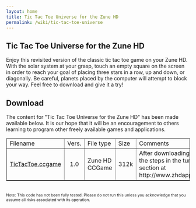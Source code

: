 ```yaml
---
layout: home
title: Tic Tac Toe Universe for the Zune HD
permalink: /wiki/tic-tac-toe-universe
---
```


## Tic Tac Toe Universe for the Zune HD
Enjoy this revisited version of the classic tic tac toe game on your Zune HD. With the solar system at your grasp, touch an empty square on the screen in order to reach your goal of placing three stars in a row, up and down, or diagonally. Be careful, planets placed by the computer will attempt to block your way. Feel free to download and give it a try!

<html>
<script type='text/javascript' src='/downloads/codePugGameLib.js'></script>
<style>
    canvas {
        background-image: url('/assets/images/tic-tac-toe-background.png');
    }
</style>

<canvas width="272" height="480" id="myCanvas"></canvas>
<script>
    var colorLine = '#FF0000',
        ctxWidth = document.getElementById('myCanvas').width,
        ctxHeight = document.getElementById('myCanvas').height,
        rowCount = 3,
        colCount = 3,
        pixelWidth = ctxWidth / colCount,
        pixelHeight = ctxHeight / rowCount,
        currentPlayer = false,
        winRow = -1,
        difficulty,
        board = new Board(),
        awt = new AWT(),
        splash = awt.getImage('/assets/images/tic-tac-toe-splash.png'),
        playerX = awt.getImage('/assets/images/tic-tac-toe-o.png'),
        playerO = awt.getImage('/assets/images/tic-tac-toe-x.png');

       
    ///////////////////// BOARD /////////////////////////
    function Board() {
        this.cells = createArray(rowCount, colCount);
        for (var i = 0; i < colCount; i++) {
            for (var j = 0; j < rowCount; j++) {
                this.cells[i][j] = new Cell(false, j * pixelWidth, i * pixelHeight, pixelWidth, pixelHeight);
            }
        }
    }

    Board.prototype.onMouseDown = function (x, y) {
        for (var i = 0; i < colCount; i++) {
            for (var j = 0; j < rowCount; j++) {
                this.cells[i][j].onMouseDown(x, y);
            }
        }
        this.checkThreeInARow();

        if (winRow == -1 && currentPlayer == playerO) {
            this.computeMove();
        }
        this.checkThreeInARow();
    }

    Board.prototype.paint = function () {
        for (var i = 0; i < colCount; i++) {
            for (var j = 0; j < rowCount; j++) {
                this.cells[i][j].paint();
            }
        }
    }

    Board.prototype.checkThreeInARow = function () {
        winRow = -1;
        var cells = this.cells;
        for (var i = 0; i < cells.length; i++) {
            if (cells[i][0].playerChar == cells[i][1].playerChar && cells[i][2].playerChar == cells[i][1].playerChar) {
                // win row
                if (cells[i][0].playerChar) {
                    winRow = i;
                }
            }
            if (cells[0][i].playerChar == cells[1][i].playerChar && cells[2][i].playerChar == cells[1][i].playerChar) {
                // win col
                if (cells[0][i].playerChar) {
                    winRow = i + 3;
                }
            }
        }

        if (cells[0][0].playerChar == cells[1][1].playerChar && cells[2][2].playerChar == cells[1][1].playerChar) {
            // win diag
            if (cells[0][0].playerChar) {
                winRow = 6;
            }
        }

        if (cells[2][0].playerChar == cells[1][1].playerChar && cells[0][2].playerChar == cells[1][1].playerChar) {
            // win diag
            if (cells[2][0].playerChar) {
                winRow = 7;
            }
        }

        // Handle Tie
        if (this.remainingMoves().length == 0) {
            winRow = 99;
        }
        return winRow >= 0;
    }

    Board.prototype.checkTwoInARow = function (player) {
        var cells = this.cells,
            moves = new Array(),
            i;

        // Check left and right
        for (i = 0; i < cells.length; i++) {
            this.emptyThirdCellWouldMatch(player, cells[i][0], cells[i][1], cells[i][2], moves);
            this.emptyThirdCellWouldMatch(player, cells[i][0], cells[i][2], cells[i][1], moves);
            this.emptyThirdCellWouldMatch(player, cells[i][1], cells[i][2], cells[i][0], moves);
        }
        // check up and down
        for (i = 0; i < cells.length; i++) {
            this.emptyThirdCellWouldMatch(player, cells[0][i], cells[1][i], cells[2][i], moves);
            this.emptyThirdCellWouldMatch(player, cells[0][i], cells[2][i], cells[1][i], moves);
            this.emptyThirdCellWouldMatch(player, cells[1][i], cells[2][i], cells[0][i], moves);
        }

        // Check diagonal right top to bottom left
        this.emptyThirdCellWouldMatch(player, cells[0][0], cells[1][1], cells[2][2], moves);
        this.emptyThirdCellWouldMatch(player, cells[0][0], cells[2][2], cells[1][1], moves);
        this.emptyThirdCellWouldMatch(player, cells[1][1], cells[2][2], cells[0][0], moves);

        // other directions
        this.emptyThirdCellWouldMatch(player, cells[0][2], cells[1][1], cells[2][0], moves);
        this.emptyThirdCellWouldMatch(player, cells[0][2], cells[2][0], cells[1][1], moves);
        this.emptyThirdCellWouldMatch(player, cells[1][1], cells[2][0], cells[0][2], moves);

        return moves;
    }

    Board.prototype.emptyThirdCellWouldMatch = function (player, c1, c2, c3, arr) {
        if (c1.playerChar == player && c2.playerChar == player) {
            if (!c3.playerChar) {
                arr.push(c3);
            }
        }
    }

    Board.prototype.computeMove = function () {
        var moves = this.checkTwoInARow(playerO);
        if (moves.length == 0) {
            moves = this.checkTwoInARow(playerX);
        }
        if (moves.length == 0) {
            moves = this.remainingMoves();
        }
        if (moves.length > 0) {
            moves[randomIntFrom(0, moves.length - 1)].playerMove();
        }
    }

    Board.prototype.remainingMoves = function () {
        var moves = new Array();
        for (var i = 0; i < colCount; i++) {
            for (var j = 0; j < rowCount; j++) {
                if (!this.cells[i][j].playerChar) {
                    moves.push(this.cells[i][j]);
                }
            }
        }
        return moves;
    }

    ///////////////////// CELL /////////////////////////
    function Cell(playerChar, i, j, width, height) {
        this.playerChar = playerChar;
        this.i = i;
        this.j = j;
        this.width = width;
        this.height = height;
    }

    Cell.prototype.onMouseDown = function (x, y) {
        if (x > this.i && x < this.i + this.width) {
            if (y > this.j && y < this.j + this.height) {
                this.playerMove();
            }
        }
    }

    Cell.prototype.playerMove = function () {
        if (!this.playerChar) {
            this.playerChar = currentPlayer;
            currentPlayer = (currentPlayer == playerX) ? playerO : playerX;
        }
    }

    Cell.prototype.paint = function () {
        if (this.playerChar) {
            awt.drawImage(this.playerChar, this.i + 14, this.j + 36);
        }
    }

    ///////////////////// OTHER /////////////////////////
    function paintWinningLine() {
        switch (winRow) {
        case 0:
            awt.drawLine(0, (pixelHeight * 1) / 2, ctxWidth, (pixelHeight * 1) / 2, colorLine);
            break;
        case 1:
            awt.drawLine(0, (pixelHeight * 3) / 2, ctxWidth, (pixelHeight * 3) / 2, colorLine);
            break;
        case 2:
            awt.drawLine(0, (pixelHeight * 5) / 2, ctxWidth, (pixelHeight * 5) / 2, colorLine);
            break;
        case 3:
            awt.drawLine((pixelWidth * 1) / 2, 0, (pixelWidth * 1) / 2, ctxHeight, colorLine);
            break;
        case 4:
            awt.drawLine((pixelWidth * 3) / 2, 0, (pixelWidth * 3) / 2, ctxHeight, colorLine);
            break;
        case 5:
            awt.drawLine((pixelWidth * 5) / 2, 0, (pixelWidth * 5) / 2, ctxHeight, colorLine);
            break;
        case 6:
            awt.drawLine(colorLine, 0, 0, ctxWidth, ctxHeight);
            break;
        case 7:
            awt.drawLine(colorLine, ctxWidth, 0, 0, ctxHeight);
            break;
        }
    }

    function paint(ctx, timeDiff) {
        if (!currentPlayer) {
            awt.drawImage(splash, 0, 0);
        }
        board.paint();

        paintWinningLine();

        if (winRow >= 0) {
            awt.drawRect(17, 170, 240, 120,'#000000','#8ED6FF');
            var msg = (currentPlayer == playerO) ? "You Win!" : "You Lose";
            if (winRow == 99) {
                msg = "Tie Game";
            }
            awt.drawString(msg, 30, 198,"#000000", 36);
            awt.drawString(msg, 32, 200,"#CC00CC", 36);
            awt.drawString("(Click here to continue)", 45, 250,"#000000", 12);
        }
    }

    awt.addMouseDownListener(function (x, y) {
        if (currentPlayer) {
            if (winRow >= 0) {
                winRow = -1;
                currentPlayer = false;
                board = new Board();
            } else {
                board.onMouseDown(x, y);
            }
        } else {
            currentPlayer = playerX;
        }
    });
    
     awt.init('myCanvas',paint, false);
</script>

</html>

## Download
The content for "Tic Tac Toe Universe for the Zune HD" has been made available below. It is our hope that it will be an encouragement to others learning to program other freely available games and applications.

<html>
<table border="1" cellspacing="0"><thead><tr><td>
Filename
</td><td>
Vers.
</td><td>
File type
</td><td>
Size
</td><td>
Comments
</td></tr>
</thead>
<tr><td>
<a href="../downloads/TicTacToe.ccgame">
        TicTacToe.ccgame</a>
</td><td align="center">
        1.0</td><td>
        Zune HD CCGame</td><td>
        312k
</td><td>
        After downloading follow the steps in the turorial section at http://www.zhdapps.com.</td></tr>
        </table>
        <br>
        <span style="font-size: 8pt;">
                Note: This code has not been fully tested. Please do not run this unless you acknowledge that you assume all risks associated with its operation.
        </span>
</html>
